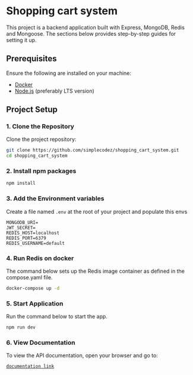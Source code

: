 # Shopping cart system

This project is a backend application built with Express, MongoDB, Redis and Mongoose. The sections below provides step-by-step guides for setting it up.

## Prerequisites

Ensure the following are installed on your machine:

- [Docker](https://www.docker.com/get-started)
- [Node.js](https://nodejs.org/) (preferably LTS version)

## Project Setup

### 1. Clone the Repository

Clone the project repository:

```bash
git clone https://github.com/simplecodez/shopping_cart_system.git
cd shopping_cart_system

```

### 2. Install npm packages

```bash
npm install
```

### 3. Add the Environment variables

Create a file named `.env` at the root of your project and populate this envs

```
MONGODB_URI=
JWT_SECRET=
REDIS_HOST=localhost
REDIS_PORT=6379
REDIS_USERNAME=default

```

### 4. Run Redis on docker

The command below sets up the Redis image container as defined in the compose.yaml file.

```bash
docker-compose up -d
```

### 5. Start Application

Run the command below to start the app.

```bash
npm run dev
```

### 6. View Documentation

To view the API documentation, open your browser and go to:

[`documentation link`](documentation)
